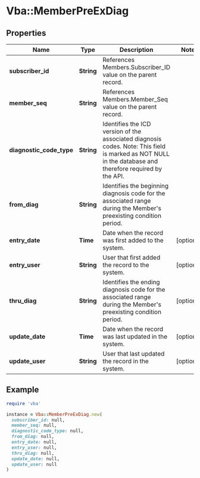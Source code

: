 # Vba::MemberPreExDiag

## Properties

| Name | Type | Description | Notes |
| ---- | ---- | ----------- | ----- |
| **subscriber_id** | **String** | References Members.Subscriber_ID value on the parent record. |  |
| **member_seq** | **String** | References Members.Member_Seq value on the parent record. |  |
| **diagnostic_code_type** | **String** | Identifies the ICD version of the associated diagnosis codes. Note: This field is marked as NOT NULL in the database and therefore required by the API. |  |
| **from_diag** | **String** | Identifies the beginning diagnosis code for the associated range during the Member&#39;s preexisting condition period. |  |
| **entry_date** | **Time** | Date when the record was first added to the system. | [optional] |
| **entry_user** | **String** | User that first added the record to the system. | [optional] |
| **thru_diag** | **String** | Identifies the ending diagnosis code for the associated range during the Member&#39;s preexisting condition period. | [optional] |
| **update_date** | **Time** | Date when the record was last updated in the system. | [optional] |
| **update_user** | **String** | User that last updated the record in the system. | [optional] |

## Example

```ruby
require 'vba'

instance = Vba::MemberPreExDiag.new(
  subscriber_id: null,
  member_seq: null,
  diagnostic_code_type: null,
  from_diag: null,
  entry_date: null,
  entry_user: null,
  thru_diag: null,
  update_date: null,
  update_user: null
)
```

